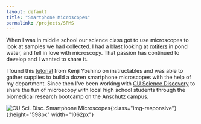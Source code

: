 ```yaml
---
layout: default
title: "Smartphone Microscopes"
permalink: /projects/SPMS
---
```

When I was in middle school our science class got to use microscopes to look at samples we had collected. I had a blast looking 
at [rotifers](https://en.wikipedia.org/wiki/Rotifer) in pond water, and fell in love with microscopy. That passion has continued to
develop and I wanted to share it.

I found this [tutorial](https://www.instructables.com/id/10-Smartphone-to-digital-microscope-conversion/) from Kenji Yoshino on 
instructables and was able to gather supplies to build a dozen smartphone microscopes with the help of my department. Since then I've been
working with [CU Science Discovery](https://www.colorado.edu/sciencediscovery/) to share the fun of microscopy with local high school students
through the biomedical research bootcamp on the Anschutz campus. 

![CU Sci. Disc. Smartphone Microscopes](SPMS.jpg){:class="img-responsive"}{:height="598px" width="1062px"}


